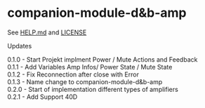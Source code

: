 # companion-module-d&b-amp

See [HELP.md](./companion/HELP.md) and [LICENSE](./LICENSE)

Updates

0.1.0 - Start Projekt implment Power / Mute Actions and Feedback
<br>
0.1.1 - Add Variables Amp Infos/ Power State / Mute State
<br>
0.1.2 - Fix Reconnection after close with Error
<br>
0.1.3 - Name change to companion-module-d&b-amp
<br>
0.2.0 - Start of implementation different types of amplifiers
<br>
0.2.1 - Add Support 40D
